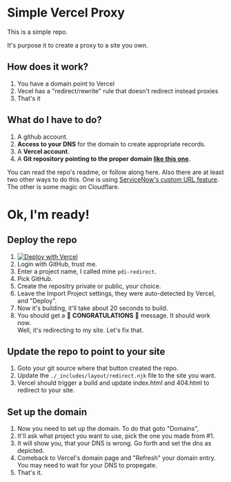 # Simple Vercel Proxy 

This is a simple repo.

It's purpose it to create a proxy to a site you own.

## How does it work?

1.  You have a domain point to Vercel
2.  Vecel has a "redirect/rewrite" rule that doesn't redirect instead proxies
3.  That's it

## What do I have to do?

1.  A github account.
1.  **Access to your DNS** for the domain to create appropriate records.
2.  A **Vercel account**.
3.  A **Git repository pointing to the proper domain [like this one](https://github.com/jacebenson/dev)**.

You can read the repo's readme, or follow along here.  Also there are at least two other ways to do this.  One is using [ServiceNow's custom URL feature](https://docs.servicenow.com/bundle/paris-platform-administration/page/integrate/authentication/concept/custom-url.html).  The other is some magic on Cloudflare.

# Ok, I'm ready!

## Deploy the repo

1. [![Deploy with Vercel](https://vercel.com/button)](https://vercel.com/new/git/external?repository-url=https%3A%2F%2Fgithub.com%2Fjacebenson%2Fdev)
2. Login with GitHub, trust me.
3. Enter a project name, I called mine `pdi-redirect`.
4. Pick GitHub.
5. Create the repositry private or public, your choice.
6. Leave the Import Project settings, they were auto-detected by Vercel, and "Deploy".
7. Now it's building, it'll take about 20 seconds to build. 
8. You should get a 🎉 **CONGRATULATIONS** 🎉 message.  It should work now.  
  Well, it's redirecting to my site.  Let's fix that.

## Update the repo to point to your site

1. Goto your git source where that button created the repo.
1. Update the `./_includes/layout/redirect.njk` file to the site you want.
1. Vercel should trigger a build and update index.html and 404.html to redirect to your site.
   
## Set up the domain

1. Now you need to set up the domain.  To do that goto "Domains", 
1. It'll ask what project you want to use, pick the one you made from #1.
1. It will show you, that your DNS is wrong.  Go forth and set the dns as depicted.
1. Comeback to Vercel's domain page and "Refresh" your domain entry.  You may need to wait for your DNS to propegate.
1. That's it.